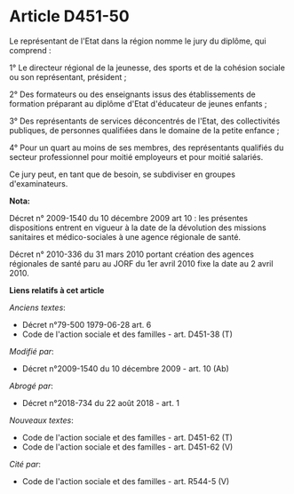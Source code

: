 # Article D451-50

Le représentant de l'Etat dans la région nomme le jury du diplôme, qui comprend : 

1° Le      directeur régional de la jeunesse, des sports et de la cohésion sociale  ou son représentant, président ; 

2° Des formateurs ou des enseignants issus des établissements de formation préparant au diplôme d'Etat d'éducateur de jeunes
enfants ; 

3° Des représentants de services déconcentrés de l'Etat, des collectivités publiques, de personnes qualifiées dans le domaine
de la petite enfance ; 

4° Pour un quart au moins de ses membres, des représentants qualifiés du secteur professionnel pour moitié employeurs et pour
moitié salariés. 

Ce jury peut, en tant que de besoin, se subdiviser en groupes d'examinateurs.

**Nota:**

Décret n° 2009-1540 du 10 décembre 2009 art 10 : les présentes dispositions entrent en vigueur à la date de la dévolution des
missions sanitaires et médico-sociales à une agence régionale de santé.

Décret n° 2010-336 du 31 mars 2010 portant création des agences régionales de santé paru au JORF du 1er avril 2010 fixe la
date au 2   avril 2010.

**Liens relatifs à cet article**

_Anciens textes_:

  - Décret n°79-500 1979-06-28 art. 6
  - Code de l'action sociale et des familles - art. D451-38 (T)

_Modifié par_:

  - Décret n°2009-1540 du 10 décembre 2009 - art. 10 (Ab)

_Abrogé par_:

  - Décret n°2018-734 du 22 août 2018 - art. 1

_Nouveaux textes_:

  - Code de l'action sociale et des familles - art. D451-62 (T)
  - Code de l'action sociale et des familles - art. D451-62 (V)

_Cité par_:

  - Code de l'action sociale et des familles - art. R544-5 (V)
